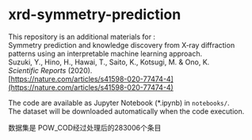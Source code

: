 # xrd-symmetry-prediction
This repository is an additional materials for :  
Symmetry prediction and knowledge discovery from X‐ray diffraction patterns using an interpretable machine learning approach.  
Suzuki, Y., Hino, H., Hawai, T., Saito, K., Kotsugi, M. & Ono, K.  
<i>Scientific Reports</i> (2020).  
[https://nature.com/articles/s41598-020-77474-4](https://nature.com/articles/s41598-020-77474-4)

The code are available as Jupyter Notebook (*.ipynb) in `notebooks/`.  
The dataset will be downloaded automatically when the code execution.


数据集是 POW_COD经过处理后的283006个条目